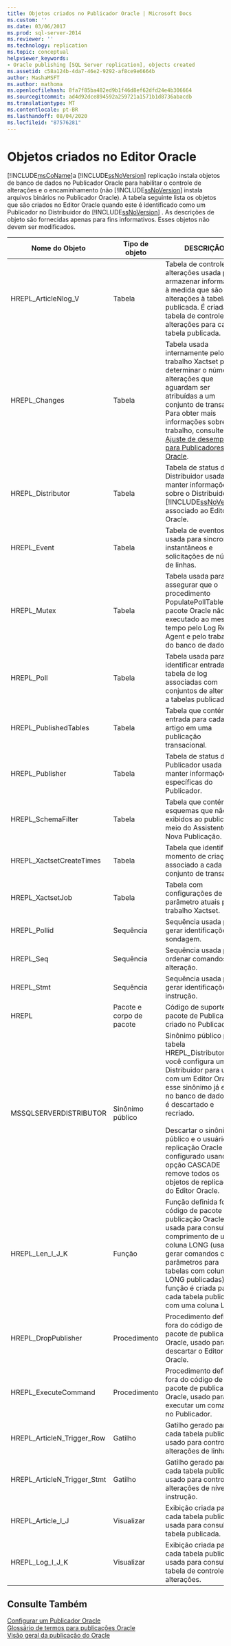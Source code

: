 ```yaml
---
title: Objetos criados no Publicador Oracle | Microsoft Docs
ms.custom: ''
ms.date: 03/06/2017
ms.prod: sql-server-2014
ms.reviewer: ''
ms.technology: replication
ms.topic: conceptual
helpviewer_keywords:
- Oracle publishing [SQL Server replication], objects created
ms.assetid: c58a124b-4da7-46e2-9292-af8ce9e6664b
author: MashaMSFT
ms.author: mathoma
ms.openlocfilehash: 8fa7f85ba482ed9b1f46d8ef62dfd24e4b306664
ms.sourcegitcommit: ad4d92dce894592a259721a1571b1d8736abacdb
ms.translationtype: MT
ms.contentlocale: pt-BR
ms.lasthandoff: 08/04/2020
ms.locfileid: "87576281"
---
```

# <a name="objects-created-on-the-oracle-publisher"></a>Objetos criados no Editor Oracle
  [!INCLUDE[msCoName](../../../includes/msconame-md.md)]a [!INCLUDE[ssNoVersion](../../../includes/ssnoversion-md.md)] replicação instala objetos de banco de dados no Publicador Oracle para habilitar o controle de alterações e o encaminhamento (não [!INCLUDE[ssNoVersion](../../../includes/ssnoversion-md.md)] instala arquivos binários no Publicador Oracle). A tabela seguinte lista os objetos que são criados no Editor Oracle quando este é identificado como um Publicador no Distribuidor do [!INCLUDE[ssNoVersion](../../../includes/ssnoversion-md.md)] . As descrições de objeto são fornecidas apenas para fins informativos. Esses objetos não devem ser modificados.  
  
|Nome do Objeto|Tipo de objeto|DESCRIÇÃO|  
|-----------------|-----------------|-----------------|  
|HREPL_ArticleNlog_V|Tabela|Tabela de controle de alterações usada para armazenar informações à medida que são feitas alterações à tabela publicada. É criada uma tabela de controle de alterações para cada tabela publicada.|  
|HREPL_Changes|Tabela|Tabela usada internamente pelo trabalho Xactset para determinar o número de alterações que aguardam ser atribuídas a um conjunto de transações. Para obter mais informações sobre esse trabalho, consulte [Ajuste de desempenho para Publicadores Oracle](performance-tuning-for-oracle-publishers.md).|  
|HREPL_Distributor|Tabela|Tabela de status de Distribuidor usada para manter informações sobre o Distribuidor do [!INCLUDE[ssNoVersion](../../../includes/ssnoversion-md.md)] associado ao Editor Oracle.|  
|HREPL_Event|Tabela|Tabela de eventos usada para sincronizar instantâneos e solicitações de número de linhas.|  
|HREPL_Mutex|Tabela|Tabela usada para assegurar que o procedimento PopulatePollTable de pacote Oracle não seja executado ao mesmo tempo pelo Log Reader Agent e pelo trabalho do banco de dados.|  
|HREPL_Poll|Tabela|Tabela usada para identificar entradas de tabela de log associadas com conjuntos de alterações a tabelas publicadas.|  
|HREPL_PublishedTables|Tabela|Tabela que contém uma entrada para cada artigo em uma publicação transacional.|  
|HREPL_Publisher|Tabela|Tabela de status do Publicador usada para manter informações específicas do Publicador.|  
|HREPL_SchemaFilter|Tabela|Tabela que contém esquemas que não são exibidos ao publicar por meio do Assistente de Nova Publicação.|  
|HREPL_XactsetCreateTimes|Tabela|Tabela que identifica o momento de criação associado a cada conjunto de transações.|  
|HREPL_XactsetJob|Tabela|Tabela com configurações de parâmetro atuais para o trabalho Xactset.|  
|HREPL_Pollid|Sequência|Sequência usada para gerar identificações de sondagem.|  
|HREPL_Seq|Sequência|Sequência usada para ordenar comandos de alteração.|  
|HREPL_Stmt|Sequência|Sequência usada para gerar identificações de instrução.|  
|HREPL|Pacote e corpo de pacote|Código de suporte a pacote de Publicador criado no Publicador.|  
|MSSQLSERVERDISTRIBUTOR|Sinônimo público|Sinônimo público para a tabela HREPL_Distributor. Se você configura um Distribuidor para usar com um Editor Oracle e esse sinônimo já existe no banco de dados, ele é descartado e recriado.<br /><br /> Descartar o sinônimo público e o usuário de replicação Oracle configurado usando a opção CASCADE remove todos os objetos de replicação do Editor Oracle.|  
|HREPL_Len_I_J_K|Função|Função definida fora do código de pacote de publicação Oracle, usada para consultar o comprimento de uma coluna LONG (usada ao gerar comandos com parâmetros para tabelas com colunas LONG publicadas). Uma função é criada para cada tabela publicada com uma coluna LONG.|  
|HREPL_DropPublisher|Procedimento|Procedimento definido fora do código de pacote de publicação Oracle, usado para descartar o Editor Oracle.|  
|HREPL_ExecuteCommand|Procedimento|Procedimento definido fora do código de pacote de publicação Oracle, usado para executar um comando no Publicador.|  
|HREPL_ArticleN_Trigger_Row|Gatilho|Gatilho gerado para cada tabela publicada, usado para controlar alterações de linha.|  
|HREPL_ArticleN_Trigger_Stmt|Gatilho|Gatilho gerado para cada tabela publicado, usado para controlar alterações de nível de instrução.|  
|HREPL_Article_I_J|Visualizar|Exibição criada para cada tabela publicada, usada para consultar a tabela publicada.|  
|HREPL_Log_I_J_K|Visualizar|Exibição criada para cada tabela publicada, usada para consultar a tabela de controle de alterações.|  
  
## <a name="see-also"></a>Consulte Também  
 [Configurar um Publicador Oracle](configure-an-oracle-publisher.md)   
 [Glossário de termos para publicações Oracle](glossary-of-terms-for-oracle-publishing.md)   
 [Visão geral da publicação do Oracle](oracle-publishing-overview.md)  
  
  
